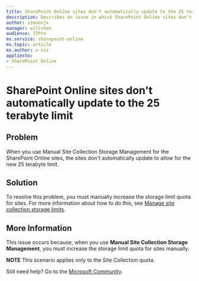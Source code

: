 ```yaml
---
title: SharePoint Online sites don't automatically update to the 25 terabyte limit
description: Describes an issue in which SharePoint Online sites don't automatically update to the 25 terabyte limit.
author: simonxjx
manager: willchen
audience: ITPro
ms.service: sharepoint-online
ms.topic: article
ms.author: v-six
appliesto:
- SharePoint Online
---
```


# SharePoint Online sites don't automatically update to the 25 terabyte limit

## Problem

When you use Manual Site Collection Storage Management for the SharePoint Online sites, the sites don't automatically update to allow for the new 25 terabyte limit.

## Solution

To resolve this problem, you must manually increase the storage limit quota for sites. For more information about how to do this, see [Manage site collection storage limits](https://docs.microsoft.com/sharepoint/manage-site-collection-storage-limits).

## More Information

This issue occurs because, when you use **Manual Site Collection Storage Management**, you must increase the storage limit quota for sites manually.

**NOTE** This scenario applies only to the Site Collection quota.

Still need help? Go to the [Microsoft Community](https://answers.microsoft.com/).
